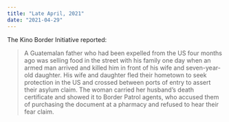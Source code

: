 ```yaml
---
title: "Late April, 2021"
date: "2021-04-29"
---
```


The Kino Border Initiative reported:

> A Guatemalan father who had been expelled from the US four months ago was selling food in the street with his family one day when an armed man arrived and killed him in front of his wife and seven-year-old daughter. His wife and daughter fled their hometown to seek protection in the US and crossed between ports of entry to assert their asylum claim. The woman carried her husband’s death certificate and showed it to Border Patrol agents, who accused them of purchasing the document at a pharmacy and refused to hear their fear claim.

